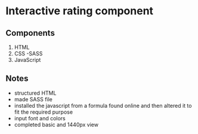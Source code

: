 # Interactive rating component

## Components

1. HTML
2. CSS
   -SASS
3. JavaScript

## Notes

- structured HTML
- made SASS file
- installed the javascript from a formula found online and then altered it to fit the required purpose
- input font and colors
- completed basic and 1440px view
